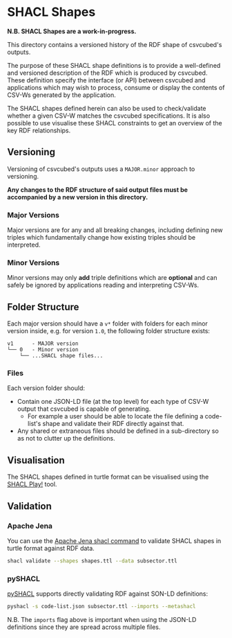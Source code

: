 # SHACL Shapes

**N.B. SHACL Shapes are a work-in-progress.**

This directory contains a versioned history of the RDF shape of csvcubed's outputs.

The purpose of these SHACL shape definitions is to provide a well-defined and versioned description of the RDF which is
produced by csvcubed. These definition specify the interface (or API) between csvcubed and applications which may wish to
process, consume or display the contents of CSV-Ws generated by the application.

The SHACL shapes defined herein can also be used to check/validate whether a given CSV-W matches the csvcubed
specifications. It is also possible to use visualise these SHACL constraints to get an overview of the key
RDF relationships.

## Versioning

Versioning of csvcubed's outputs uses a `MAJOR.minor` approach to versioning.

**Any changes to the RDF structure of said output files must be accompanied by a new version in this directory.**

### Major Versions

Major versions are for any and all breaking changes, including defining new triples which fundamentally change
how existing triples should be interpreted.

### Minor Versions

Minor versions may only **add** triple definitions which are **optional** and can safely be ignored by applications
reading and interpreting CSV-Ws.

## Folder Structure

Each major version should have a `v*` folder with folders for each minor version inside, e.g. for version `1.0`,
the following folder structure exists:

```text
v1      - MAJOR version
└── 0   - Minor version
    └── ...SHACL shape files...
```

### Files

Each version folder should:

* Contain one JSON-LD file (at the top level) for each type of CSV-W output that csvcubed is capable of generating.
  * For example a user should be able to locate the file defining a code-list's shape and validate their RDF directly against that.
* Any shared or extraneous files should be defined in a sub-directory so as not to clutter up the definitions.

## Visualisation

The SHACL shapes defined in turtle format can be visualised using the [SHACL Play!](https://shacl-play.sparna.fr/play/draw) tool.

## Validation

### Apache Jena

You can use the [Apache Jena shacl command](https://jena.apache.org/documentation/tools/#other-handy-command-line-tools)
to validate SHACL shapes in turtle format against RDF data.

```bash
shacl validate --shapes shapes.ttl --data subsector.ttl
```

### pySHACL

[pySHACL](https://github.com/RDFLib/pySHACL) supports directly validating RDF against SON-LD definitions:

```bash
pyshacl -s code-list.json subsector.ttl --imports --metashacl
```

N.B. The `imports` flag above is important when using the JSON-LD definitions since they are spread across multiple files.
